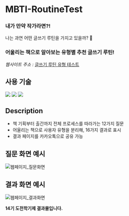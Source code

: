 # **MBTI-RoutineTest**
### **내가 만약 작가라면?!**

나는 과연 어떤 글쓰기 루틴을 가지고 있을까? 🤔

### **어울리는 책으로 알아보는 유형별 추천 글쓰기 루틴!**

*웹사이트 주소 :* [글쓰기 루틴 유형 테스트](https://mbti-writing-routine-test.netlify.app/)
<br>

## **사용 기술**
<img src="https://img.shields.io/badge/HTML5-E34F26?style=for-the-badge&logo=HTML5&logoColor=white">  <img src="https://img.shields.io/badge/CSS3-1572B6?style=for-the-badge&logo=CSS3&logoColor=white">  <img src="https://img.shields.io/badge/JavaScript-F7DF1E?style=for-the-badge&logo=javascript&logoColor=white">

## **Description**
- 책 기획부터 출간까지 전체 프로세스를 따라가는 12가지 질문
- 어울리는 책으로 사용자 유형을 분리해, 16가지 결과로 표시
- 결과 페이지를 카카오톡으로 공유 가능

## **질문 화면 예시**
![웹페이지_질문화면](https://user-images.githubusercontent.com/69005820/207538914-194f78ee-69bd-4976-9e1f-25daa9f4d2b6.gif)

## **결과 화면 예시**
![웹페이지_결과화면](https://user-images.githubusercontent.com/69005820/207538855-1a55c542-d2e2-42f0-8978-ce9a0d828267.gif)

**14기 도전학기제 결과물입니다.**
